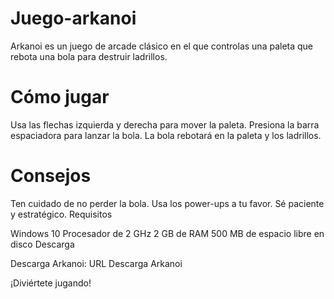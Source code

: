 # Juego-arkanoi

Arkanoi es un juego de arcade clásico en el que controlas una paleta que rebota una bola para destruir ladrillos.

# Cómo jugar

Usa las flechas izquierda y derecha para mover la paleta.
Presiona la barra espaciadora para lanzar la bola.
La bola rebotará en la paleta y los ladrillos.

# Consejos

Ten cuidado de no perder la bola.
Usa los power-ups a tu favor.
Sé paciente y estratégico.
Requisitos

Windows 10
Procesador de 2 GHz
2 GB de RAM
500 MB de espacio libre en disco
Descarga

Descarga Arkanoi: URL Descarga Arkanoi

¡Diviértete jugando!


